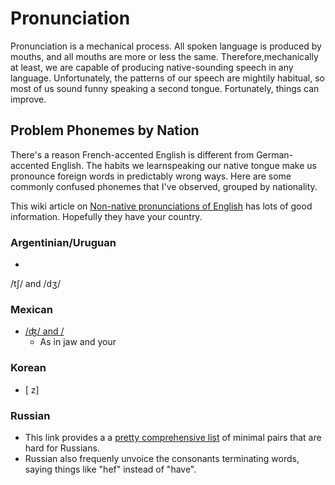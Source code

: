 # Pronunciation

Pronunciation is a mechanical process. All spoken language is produced by mouths, and all mouths are
more or less the same.  Therefore,mechanically at least, we are capable of producing native-sounding 
speech in any language. Unfortunately, the patterns of our speech are mightily habitual, so most of us sound funny speaking a second tongue. Fortunately, things can improve.


## Problem Phonemes by Nation

There's a reason French-accented English is different from German-accented English. The habits we learnspeaking our native tongue make us pronounce foreign words in predictably wrong ways. Here are some commonly confused phonemes that I've observed, grouped by nationality.

This wiki article on [Non-native pronunciations of English](https://en.wikipedia.org/wiki/Non-native_pronunciations_of_English#Russian) has lots of good information. Hopefully they have your country. 

### Argentinian/Uruguan
* 
 /tʃ/ and /dʒ/ 


### Mexican

* [/ʤ/ and /](https://www.englishclub.com/pronunciation/minimal-pairs-dj-y-initial.php)
    * As in jaw and your

### Korean 

* [ z]

### Russian
* This link provides a a [pretty comprehensive list](https://ivelum.slack.com/archives/C0YNKL553/p1600445263017800) of minimal pairs that are hard for Russians.
* Russian also frequenly unvoice the consonants terminating words, saying things like "hef" instead of "have". 
